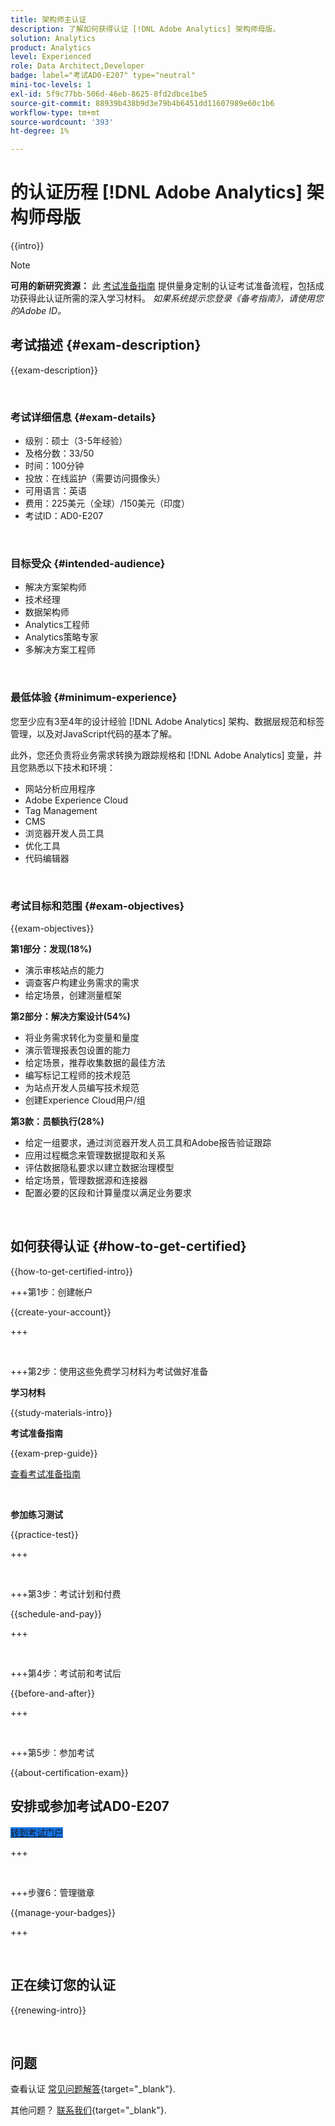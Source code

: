 ```yaml
---
title: 架构师主认证
description: 了解如何获得认证 [!DNL Adobe Analytics] 架构师母版。
solution: Analytics
product: Analytics
level: Experienced
role: Data Architect,Developer
badge: label="考试AD0-E207" type="neutral"
mini-toc-levels: 1
exl-id: 5f9c77bb-506d-46eb-8625-8fd2dbce1be5
source-git-commit: 88939b438b9d3e79b4b6451dd11607989e60c1b6
workflow-type: tm+mt
source-wordcount: '393'
ht-degree: 1%

---
```


# 的认证历程 [!DNL Adobe Analytics] 架构师母版

{{intro}}

>[!NOTE]
>
>**可用的新研究资源：** 此 [考试准备指南](https://app.rockinfo.com/courses/playScorm/541) 提供量身定制的认证考试准备流程，包括成功获得此认证所需的深入学习材料。 _如果系统提示您登录《备考指南》，请使用您的Adobe ID。_

## 考试描述 {#exam-description}

{{exam-description}}

<br>

### 考试详细信息 {#exam-details}

* 级别：硕士（3-5年经验）
* 及格分数：33/50
* 时间：100分钟
* 投放：在线监护（需要访问摄像头）
* 可用语言：英语
* 费用：225美元（全球）/150美元（印度）
* 考试ID：AD0-E207

<br>

### 目标受众 {#intended-audience}

* 解决方案架构师
* 技术经理
* 数据架构师
* Analytics工程师
* Analytics策略专家
* 多解决方案工程师

<br>

### 最低体验 {#minimum-experience}

您至少应有3至4年的设计经验 [!DNL Adobe Analytics] 架构、数据层规范和标签管理，以及对JavaScript代码的基本了解。

此外，您还负责将业务需求转换为跟踪规格和 [!DNL Adobe Analytics] 变量，并且您熟悉以下技术和环境：

* 网站分析应用程序
* Adobe Experience Cloud
* Tag Management
* CMS
* 浏览器开发人员工具
* 优化工具
* 代码编辑器

<br>

### 考试目标和范围 {#exam-objectives}

{{exam-objectives}}

**第1部分：发现(18%)**

* 演示审核站点的能力
* 调查客户构建业务需求的需求
* 给定场景，创建测量框架

**第2部分：解决方案设计(54%)**

* 将业务需求转化为变量和量度
* 演示管理报表包设置的能力
* 给定场景，推荐收集数据的最佳方法
* 编写标记工程师的技术规范
* 为站点开发人员编写技术规范
* 创建Experience Cloud用户/组

**第3款：员额执行(28%)**

* 给定一组要求，通过浏览器开发人员工具和Adobe报告验证跟踪
* 应用过程概念来管理数据提取和关系
* 评估数据隐私要求以建立数据治理模型
* 给定场景，管理数据源和连接器
* 配置必要的区段和计算量度以满足业务要求

<br>

## 如何获得认证 {#how-to-get-certified}

{{how-to-get-certified-intro}}

+++第1步：创建帐户

{{create-your-account}}

+++

<br>

+++第2步：使用这些免费学习材料为考试做好准备

**学习材料**

{{study-materials-intro}}

**考试准备指南**

{{exam-prep-guide}}

[查看考试准备指南](https://app.rockinfo.com/courses/playScorm/541)

<br>

**参加练习测试**

{{practice-test}}

+++

<br>

+++第3步：考试计划和付费

{{schedule-and-pay}}

+++

<br>

+++第4步：考试前和考试后

{{before-and-after}}

+++

<br>

+++第5步：参加考试

{{about-certification-exam}}

## 安排或参加考试AD0-E207

<a href="https://www.certmetrics.com/adobe/candidate/examity_sso.aspx?eid=AD0-E207" target="_blank" class="spectrum-Button spectrum-Button--fill spectrum-Button--accent spectrum-Button--sizeM is-margin-bottom-big-big at-element-click-tracking" style="background-color:#1473E6">

<span class="spectrum-Button-label has-no-wrap">
   转到考试门户
</span>
</a>

+++

<br>

+++步骤6：管理徽章

{{manage-your-badges}}

+++

<br>

## 正在续订您的认证

{{renewing-intro}}

<br>

## 问题

查看认证 [常见问题解答](https://experienceleague.adobe.com/docs/certification/certification/faq.html){target="_blank"}.

其他问题？ [联系我们](mailto:certif@adobe.com){target="_blank"}.

